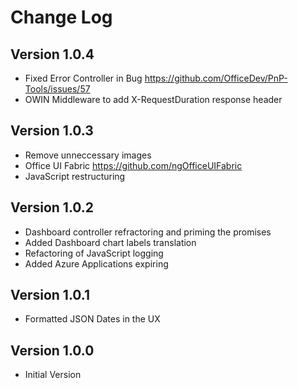 # Change Log

## Version 1.0.4
* Fixed Error Controller in Bug https://github.com/OfficeDev/PnP-Tools/issues/57
* OWIN Middleware to add X-RequestDuration response header

## Version 1.0.3
* Remove unneccessary images
* Office UI Fabric  https://github.com/ngOfficeUIFabric
* JavaScript restructuring

## Version 1.0.2
* Dashboard controller refractoring and priming the promises
* Added Dashboard chart labels translation
* Refactoring of JavaScript logging
* Added Azure Applications expiring

## Version 1.0.1
* Formatted JSON Dates in the UX

## Version 1.0.0
* Initial Version